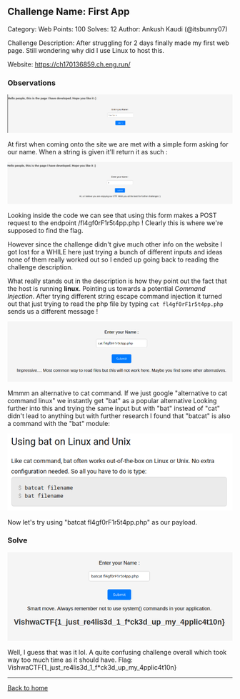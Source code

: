 ## Challenge Name: First App
Category: Web
Points: 100
Solves: 12
Author: Ankush Kaudi (@itsbunny07)

Challenge Description: 
After struggling for 2 days finally made my first web page. Still wondering why did I use Linux to host this.

Website:
https://ch170136859.ch.eng.run/

### Observations

![img](./web_0.png)

At first when coming onto the site we are met with a simple form asking for our name.
When a string is given it'll return it as such : 

![img](./web_1.png)

Looking inside the code we can see that using this form makes a POST request to the endpoint /fl4gf0rF1r5t4pp.php !
Clearly this is where we're supposed to find the flag. 

However since the challenge didn't give much other info on the website I got lost for a WHILE here just trying a bunch
of different inputs and ideas none of them really worked out so I ended up going back to reading the challenge description.

What really stands out in the description is how they point out the fact that the host is running **linux**. Pointing
us towards a potential *Command Injection*. After trying different string escape command injection it turned out that just trying
to read the php file by typing `cat fl4gf0rF1r5t4pp.php` sends us a different message ! 

![img](./web_2.png)

Mmmm an alternative to cat command. If we just google "alternative to cat command linux" we instantly get "bat" as a popular alternative
Looking further into this and trying the same input but with "bat" instead of "cat" didn't lead to anything but with further research
I found that "batcat" is also a command with the "bat" module:

![img](./interesting.png)

Now let's try using "batcat fl4gf0rF1r5t4pp.php" as our payload.

### Solve

![img](./web_4.png)

Well, I guess that was it lol. A quite confusing challenge overall which took way too much time as it should have.
Flag: VishwaCTF{1_just_re4lis3d_1_f*ck3d_up_my_4pplic4t10n}

---
[Back to home](../../README.md)
